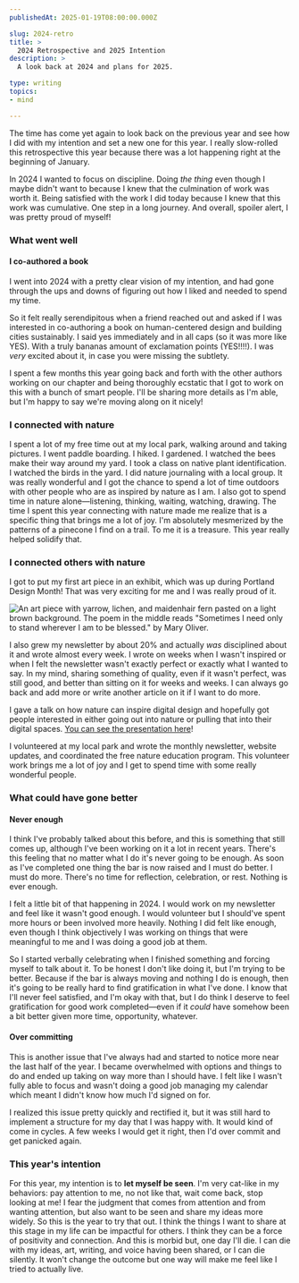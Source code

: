 ```yaml
---
publishedAt: 2025-01-19T08:00:00.000Z

slug: 2024-retro
title: >
  2024 Retrospective and 2025 Intention
description: >
  A look back at 2024 and plans for 2025.

type: writing
topics:
- mind

---
```


The time has come yet again to look back on the previous year and see how I did with my intention and set a new one for this year. I really slow-rolled this retrospective this year because there was a lot happening right at the beginning of January.

In 2024 I wanted to focus on discipline. Doing _the thing_ even though I maybe didn't want to because I knew that the culmination of work was worth it. Being satisfied with the work I did today because I knew that this work was cumulative. One step in a long journey. And overall, spoiler alert, I was pretty proud of myself!

### What went well

#### I co-authored a book

I went into 2024 with a pretty clear vision of my intention, and had gone through the ups and downs of figuring out how I liked and needed to spend my time.

So it felt really serendipitous when a friend reached out and asked if I was interested in co-authoring a book on human-centered design and building cities sustainably. I said yes immediately and in all caps (so it was more like YES). With a truly bananas amount of exclamation points (YES!!!!). I was _very_ excited about it, in case you were missing the subtlety.

I spent a few months this year going back and forth with the other authors working on our chapter and being thoroughly ecstatic that I got to work on this with a bunch of smart people. I'll be sharing more details as I'm able, but I'm happy to say we're moving along on it nicely!

### I connected with nature

I spent a lot of my free time out at my local park, walking around and taking pictures. I went paddle boarding. I hiked. I gardened. I watched the bees make their way around my yard. I took a class on native plant identification. I watched the birds in the yard. I did nature journaling with a local group. It was really wonderful and I got the chance to spend a lot of time outdoors with other people who are as inspired by nature as I am. I also got to spend time in nature alone—listening, thinking, waiting, watching, drawing. The time I spent this year connecting with nature made me realize that is a specific thing that brings me a lot of joy. I'm absolutely mesmerized by the patterns of a pinecone I find on a trail. To me it is a treasure. This year really helped solidify that.

### I connected others with nature

I got to put my first art piece in an exhibit, which was up during Portland Design Month! That was very exciting for me and I was really proud of it.

![An art piece with yarrow, lichen, and maidenhair fern pasted on a light brown background. The poem in the middle reads "Sometimes I need only to stand wherever I am to be blessed." by Mary Oliver.](https://cdn.sanity.io/images/xq50spjj/production/0e74def2d0b46cc9914d2d3a2c0f1a4f10bf7ce6-1216x1620.jpg)

I also grew my newsletter by about 20% and actually _was_ disciplined about it and wrote almost every week. I wrote on weeks when I wasn't inspired or when I felt the newsletter wasn't exactly perfect or exactly what I wanted to say. In my mind, sharing something of quality, even if it wasn't perfect, was still good, and better than sitting on it for weeks and weeks. I can always go back and add more or write another article on it if I want to do more.

I gave a talk on how nature can inspire digital design and hopefully got people interested in either going out into nature or pulling that into their digital spaces. [You can see the presentation here](https://docs.google.com/presentation/d/1aKVF3M6rPXNWMJXUrb3joEGA_KQtHmBaR1jW14uawiY/edit?usp=sharing)!

I volunteered at my local park and wrote the monthly newsletter, website updates, and coordinated the free nature education program. This volunteer work brings me a lot of joy and I get to spend time with some really wonderful people.

### What could have gone better

#### Never enough

I think I've probably talked about this before, and this is something that still comes up, although I've been working on it a lot in recent years. There's this feeling that no matter what I do it's never going to be enough. As soon as I've completed one thing the bar is now raised and I must do better. I must do more. There's no time for reflection, celebration, or rest. Nothing is ever enough.

I felt a little bit of that happening in 2024. I would work on my newsletter and feel like it wasn't good enough. I would volunteer but I should've spent more hours or been involved more heavily. Nothing I did felt like enough, even though I think objectively I was working on things that were meaningful to me and I was doing a good job at them.

So I started verbally celebrating when I finished something and forcing myself to talk about it. To be honest I don't like doing it, but I'm trying to be better. Because if the bar is always moving and nothing I do is enough, then it's going to be really hard to find gratification in what I've done. I know that I'll never feel satisfied, and I'm okay with that, but I do think I deserve to feel gratification for good work completed—even if it _could_ have somehow been a bit better given more time, opportunity, whatever.

#### Over committing

This is another issue that I've always had and started to notice more near the last half of the year. I became overwhelmed with options and things to do and ended up taking on way more than I should have. I felt like I wasn't fully able to focus and wasn't doing a good job managing my calendar which meant I didn't know how much I'd signed on for.

I realized this issue pretty quickly and rectified it, but it was still hard to implement a structure for my day that I was happy with. It would kind of come in cycles. A few weeks I would get it right, then I'd over commit and get panicked again.

### This year's intention

For this year, my intention is to **let myself be seen**. I'm very cat-like in my behaviors: pay attention to me, no not like that, wait come back, stop looking at me! I fear the judgment that comes from attention and from wanting attention, but also want to be seen and share my ideas more widely. So this is the year to try that out. I think the things I want to share at this stage in my life can be impactful for others. I think they can be a force of positivity and connection. And this is morbid but, one day I'll die. I can die with my ideas, art, writing, and voice having been shared, or I can die silently. It won't change the outcome but one way will make me feel like I tried to actually live.